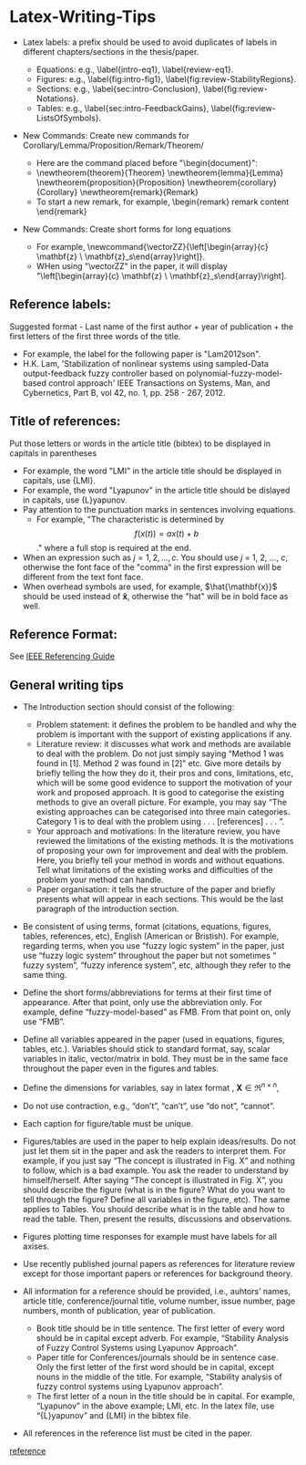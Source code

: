 # Latex-Writing-Tips


* Latex labels: a prefix should be used to avoid duplicates of labels in different chapters/sections in the thesis/paper.
  * Equations: e.g., \label{intro-eq1}, \label{review-eq1}.  
  * Figures: e.g., \label{fig:intro-fig1}, \label{fig:review-StabilityRegions}.  
  * Sections: e.g., \label{sec:intro-Conclusion}, \label{fig:review-Notations}.  
  * Tables: e.g., \label{sec:intro-FeedbackGains}, \label{fig:review-ListsOfSymbols}.  

* New Commands: Create new commands for Corollary/Lemma/Proposition/Remark/Theorem/
  * Here are the command placed before "\begin{document}":  
  * \newtheorem{theorem}{Theorem}
    \newtheorem{lemma}{Lemma}
    \newtheorem{proposition}{Proposition}
    \newtheorem{corollary}{Corollary}
    \newtheorem{remark}{Remark}  
  * To start a new remark, for example, \begin{remark} remark content \end{remark}  

* New Commands: Create short forms for long equations
  * For example, \newcommand{\vectorZZ}{\left[\begin{array}{c} \mathbf{z} \\ \mathbf{z}_s\end{array}\right]}.  
  * WHen using "\vectorZZ" in the paper, it will display "\left[\begin{array}{c} \mathbf{z} \\ \mathbf{z}_s\end{array}\right].  

## Reference labels:
Suggested format - Last name of the first author + year of publication + the first letters of the first three words of the title.
  * For example, the label for the following paper is "Lam2012son".  
  * H.K. Lam, 'Stabilization of nonlinear systems using sampled-Data output-feedback fuzzy controller based on polynomial-fuzzy-model-based control approach' IEEE Transactions on Systems, Man, and Cybernetics, Part B, vol 42, no. 1, pp. 258 - 267, 2012.  

## Title of references:
Put those letters or words in the article title (bibtex) to be displayed in capitals in parentheses
  * For example, the word "LMI" in the article title should be displayed in capitals, use {LMI}.  
  * For example, the word "Lyapunov" in the article title should be dislayed in capitals, use {L}yapunov.  
* Pay attention to the punctuation marks in sentences involving equations.
  * For example, "The characteristic is determined by $$f(x(t)) = a x(t) + b$$." where a full stop is required at the end.  
* When an expression such as $j = 1, 2, \ldots, c$.  You should use $j$ = 1, 2, $\ldots$, $c$, otherwise the font face of the "comma" in the first expression will be different from the text font face.  
* When overhead symbols are used, for example, $\hat{\mathbf{x}}$ should be used instead of $\mathbf{\hat{x}}$, otherwise the "hat" will be in bold face as well.  

## Reference Format:
See [IEEE Referencing Guide](https://nms.kcl.ac.uk/hk.lam/HKLam/images/Files/IEEE%20Referencing%20Guide.pdf)

## General writing tips

* The Introduction section should consist of the following:  
  * Problem statement: it defines the problem to be handled and why the problem is important with the support of existing applications if any.    
  * Literature review: it discusses what work and methods are available to deal with the problem.  Do not just simply saying “Method 1 was found in [1]. Method 2 was found in [2]” etc.  Give more details by briefly telling the how they do it, their pros and cons, limitations, etc, which will be some good evidence to support the motivation of your work and proposed approach.  It is good to categorise the existing methods to give an overall picture.  For example, you may say “The existing approaches can be categorised into three main categories.  Category 1 is to deal with the problem using . . . [references] . . . ”.    
  * Your approach and motivations: In the literature review, you have reviewed the limitations of the existing methods. It is the motivations of proposing your own for improvement and deal with the problem.  Here, you briefly tell your method in words and without equations.  Tell what limitations of the existing works and difficulties of the problem your method can handle.    
  * Paper organisation:  it tells the structure of the paper and briefly presents what will appear in each sections. This would be the last paragraph of the introduction section.    

* Be consistent of using terms, format (citations, equations, figures, tables, references, etc), English (American  or Bristish).  For example, regarding terms, when you use “fuzzy logic system” in the paper, just use “fuzzy logic system” throughout the paper but not sometimes “ fuzzy system”, “fuzzy inference system”, etc, although they refer to the same thing.
* Define the short forms/abbreviations for terms at their first time of appearance.  After that point, only use the abbreviation only.  For example, define “fuzzy-model-based” as FMB.  From that point on, only use “FMB”.
* Define all variables appeared in the paper (used in equations, figures, tables, etc.).  Variables should stick to standard format, say, scalar variables in italic, vector/matrix in bold. They must be in the same face throughout the paper even in the figures and tables.
* Define the dimensions for variables, say in latex format , $\mathbf{X} \in \Re^{n \times n}$, 
* Do not use contraction, e.g., “don’t”, “can’t”, use “do not”, “cannot”.
* Each caption for figure/table must be unique.
* Figures/tables are used in the paper to help explain ideas/results.  Do not just let them sit in the paper and ask the readers to interpret them.  For example, if you just say “The concept is illustrated in Fig. X” and nothing to follow, which is a bad example.  You ask the reader to understand by himself/herself.  After saying “The concept is illustrated in Fig. X”, you should describe the figure (what is in the figure? What do you want to tell through the figure? Define all variables in the figure, etc).  The same applies to Tables.  You should describe what is in the table and how to read the table.  Then, present the results, discussions and observations.
* Figures plotting time responses for example must have labels for all axises.
* Use recently published journal papers as references for literature review except for those important papers or references for background theory.
* All information for a reference should be provided, i.e., auhtors’ names, article title, conference/journal title, volume number, issue number, page numbers, month of publication, year of publication.  
  * Book title should be in title sentence. The first letter of every word should be in capital except adverb. For example, “Stability Analysis of Fuzzy Control Systems using Lyapunov Approach”.    
  * Paper title for Conferences/journals should be in sentence case. Only the first letter of the first word should be in capital, except nouns in the middle of the title. For example, “Stability analysis of fuzzy control systems using Lyapunov approach”.  
  * The first letter of a noun in the title should be in capital. For example, “Lyapunov” in the above example; LMI, etc. In the latex file, use “{L}yapunov” and {LMI} in the bibtex file.  
* All references in the reference list must be cited in the paper.

[reference](https://nms.kcl.ac.uk/hk.lam/HKLam/index.php/latex-writing-tips)


